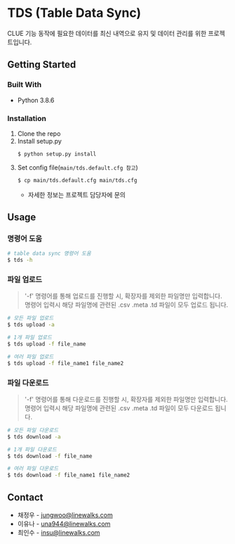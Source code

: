 # TDS (Table Data Sync)
CLUE 기능 동작에 필요한 데이터를 최신 내역으로 유지 및 데이터 관리를 위한 프로젝트입니다.

## Getting Started

### Built With
- Python 3.8.6

### Installation
1. Clone the repo
2. Install setup.py
   ```sh
   $ python setup.py install
   ```
3. Set config file(`main/tds.default.cfg 참고`) 
   ```sh
   $ cp main/tds.default.cfg main/tds.cfg
   ```
   - 자세한 정보는 프로젝트 담당자에 문의

## Usage

### 명령어 도움
```sh
# table data sync 명령어 도움
$ tds -h
```

### 파일 업로드
> '-f' 명령어를 통해 업로드를 진행할 시, 확장자를 제외한 파일명만 입력합니다. </br>
명령어 입력시 해당 파일명에 관련된 .csv .meta .td 파일이 모두 업로드 됩니다.

```sh
# 모든 파일 업로드
$ tds upload -a

# 1개 파일 업로드
$ tds upload -f file_name

# 여러 파일 업로드
$ tds upload -f file_name1 file_name2
```

### 파일 다운로드
> '-f' 명령어를 통해 다운로드를 진행할 시, 확장자를 제외한 파일명만 입력합니다. </br>
명령어 입력시 해당 파일명에 관련된 .csv .meta .td 파일이 모두 다운로드 됩니다.

```sh
# 모든 파일 다운로드
$ tds download -a

# 1개 파일 다운로드
$ tds download -f file_name

# 여러 파일 다운로드
$ tds download -f file_name1 file_name2
```

## Contact
- 채정우 - jungwoo@linewalks.com
- 이유나 - una944@linewalks.com
- 최인수 - insu@linewalks.com

